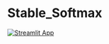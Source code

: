 # Stable_Softmax
[![Streamlit App](https://static.streamlit.io/badges/streamlit_badge_blue_green.svg)](https://stablesoftmax-lwnfllhgganbsybhaexc6w.streamlit.app/)
